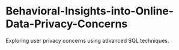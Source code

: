 # Behavioral-Insights-into-Online-Data-Privacy-Concerns
Exploring user privacy concerns using advanced SQL techniques.
